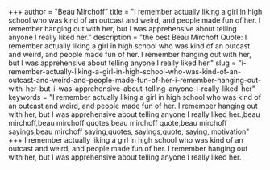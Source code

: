 +++
author = "Beau Mirchoff"
title = "I remember actually liking a girl in high school who was kind of an outcast and weird, and people made fun of her. I remember hanging out with her, but I was apprehensive about telling anyone I really liked her."
description = "the best Beau Mirchoff Quote: I remember actually liking a girl in high school who was kind of an outcast and weird, and people made fun of her. I remember hanging out with her, but I was apprehensive about telling anyone I really liked her."
slug = "i-remember-actually-liking-a-girl-in-high-school-who-was-kind-of-an-outcast-and-weird-and-people-made-fun-of-her-i-remember-hanging-out-with-her-but-i-was-apprehensive-about-telling-anyone-i-really-liked-her"
keywords = "I remember actually liking a girl in high school who was kind of an outcast and weird, and people made fun of her. I remember hanging out with her, but I was apprehensive about telling anyone I really liked her.,beau mirchoff,beau mirchoff quotes,beau mirchoff quote,beau mirchoff sayings,beau mirchoff saying,quotes, sayings,quote, saying, motivation"
+++
I remember actually liking a girl in high school who was kind of an outcast and weird, and people made fun of her. I remember hanging out with her, but I was apprehensive about telling anyone I really liked her.
